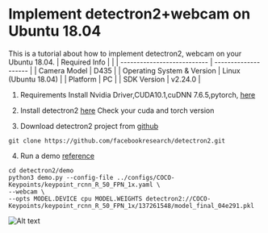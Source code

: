 # Implement detectron2+webcam on Ubuntu 18.04
This is a tutorial about how to implement detectron2, webcam on your Ubuntu 18.04.
| Required Info               |                      |
| --------------------------- | -------------------- |
| Camera Model                | D435               |
| Operating System & Version  | Linux (Ubuntu 18.04) |
| Platform                    | PC                   |
| SDK Version                 | v2.24.0              |

1. Requirements
  Install Nvidia Driver,CUDA10.1,cuDNN 7.6.5,pytorch, [here](https://github.com/DarrenJiang13/VideoPose3DwithDetectron2/blob/master/documents/GPUConfiguration.md)
  
2. Install detectron2 [here](https://github.com/facebookresearch/detectron2/blob/master/INSTALL.md)
  Check your cuda and torch version

3. Download detectron2 project from [github](https://github.com/facebookresearch/detectron2) 
  ```
  git clone https://github.com/facebookresearch/detectron2.git
  ```
4. Run a demo [reference](https://github.com/facebookresearch/detectron2/blob/master/GETTING_STARTED.md)
  ```
  cd detectron2/demo
  python3 demo.py --config-file ../configs/COCO-Keypoints/keypoint_rcnn_R_50_FPN_1x.yaml \
  --webcam \
  --opts MODEL.DEVICE cpu MODEL.WEIGHTS detectron2://COCO-Keypoints/keypoint_rcnn_R_50_FPN_1x/137261548/model_final_04e291.pkl
  ```
  ![Alt text](https://github.com/DarrenJiang13/realsense-for-skeleton-tracking-linux/blob/master/images/detectron2_webcam.png "detectron2_webcam")
